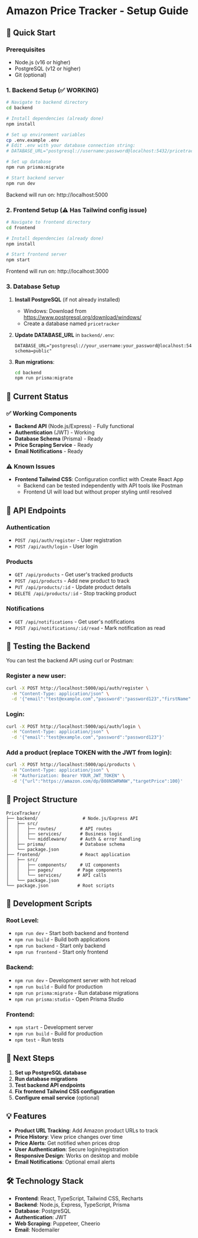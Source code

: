 # Amazon Price Tracker - Setup Guide

## 🚀 Quick Start

### Prerequisites
- Node.js (v16 or higher)
- PostgreSQL (v12 or higher)
- Git (optional)

### 1. Backend Setup (✅ WORKING)

```bash
# Navigate to backend directory
cd backend

# Install dependencies (already done)
npm install

# Set up environment variables
cp .env.example .env
# Edit .env with your database connection string:
# DATABASE_URL="postgresql://username:password@localhost:5432/pricetracker?schema=public"

# Set up database
npm run prisma:migrate

# Start backend server
npm run dev
```

Backend will run on: http://localhost:5000

### 2. Frontend Setup (⚠️ Has Tailwind config issue)

```bash
# Navigate to frontend directory
cd frontend

# Install dependencies (already done)
npm install

# Start frontend server
npm start
```

Frontend will run on: http://localhost:3000

### 3. Database Setup

1. **Install PostgreSQL** (if not already installed)
   - Windows: Download from https://www.postgresql.org/download/windows/
   - Create a database named `pricetracker`

2. **Update DATABASE_URL** in `backend/.env`:
   ```
   DATABASE_URL="postgresql://your_username:your_password@localhost:5432/pricetracker?schema=public"
   ```

3. **Run migrations**:
   ```bash
   cd backend
   npm run prisma:migrate
   ```

## 🔧 Current Status

### ✅ Working Components
- **Backend API** (Node.js/Express) - Fully functional
- **Authentication** (JWT) - Working
- **Database Schema** (Prisma) - Ready
- **Price Scraping Service** - Ready
- **Email Notifications** - Ready

### ⚠️ Known Issues
- **Frontend Tailwind CSS**: Configuration conflict with Create React App
  - Backend can be tested independently with API tools like Postman
  - Frontend UI will load but without proper styling until resolved

## 📝 API Endpoints

### Authentication
- `POST /api/auth/register` - User registration
- `POST /api/auth/login` - User login

### Products
- `GET /api/products` - Get user's tracked products
- `POST /api/products` - Add new product to track
- `PUT /api/products/:id` - Update product details
- `DELETE /api/products/:id` - Stop tracking product

### Notifications
- `GET /api/notifications` - Get user's notifications
- `POST /api/notifications/:id/read` - Mark notification as read

## 🧪 Testing the Backend

You can test the backend API using curl or Postman:

### Register a new user:
```bash
curl -X POST http://localhost:5000/api/auth/register \
  -H "Content-Type: application/json" \
  -d '{"email":"test@example.com","password":"password123","firstName":"John","lastName":"Doe"}'
```

### Login:
```bash
curl -X POST http://localhost:5000/api/auth/login \
  -H "Content-Type: application/json" \
  -d '{"email":"test@example.com","password":"password123"}'
```

### Add a product (replace TOKEN with the JWT from login):
```bash
curl -X POST http://localhost:5000/api/products \
  -H "Content-Type: application/json" \
  -H "Authorization: Bearer YOUR_JWT_TOKEN" \
  -d '{"url":"https://amazon.com/dp/B08N5WRWNW","targetPrice":100}'
```

## 📂 Project Structure

```
PriceTracker/
├── backend/                 # Node.js/Express API
│   ├── src/
│   │   ├── routes/         # API routes
│   │   ├── services/       # Business logic
│   │   └── middleware/     # Auth & error handling
│   ├── prisma/             # Database schema
│   └── package.json
├── frontend/               # React application
│   ├── src/
│   │   ├── components/     # UI components
│   │   ├── pages/         # Page components
│   │   └── services/      # API calls
│   └── package.json
└── package.json           # Root scripts
```

## 🔄 Development Scripts

### Root Level:
- `npm run dev` - Start both backend and frontend
- `npm run build` - Build both applications
- `npm run backend` - Start only backend
- `npm run frontend` - Start only frontend

### Backend:
- `npm run dev` - Development server with hot reload
- `npm run build` - Build for production
- `npm run prisma:migrate` - Run database migrations
- `npm run prisma:studio` - Open Prisma Studio

### Frontend:
- `npm start` - Development server
- `npm run build` - Build for production
- `npm test` - Run tests

## 🎯 Next Steps

1. **Set up PostgreSQL database**
2. **Run database migrations**
3. **Test backend API endpoints**
4. **Fix frontend Tailwind CSS configuration**
5. **Configure email service** (optional)

## 💡 Features

- **Product URL Tracking**: Add Amazon product URLs to track
- **Price History**: View price changes over time
- **Price Alerts**: Get notified when prices drop
- **User Authentication**: Secure login/registration
- **Responsive Design**: Works on desktop and mobile
- **Email Notifications**: Optional email alerts

## 🛠 Technology Stack

- **Frontend**: React, TypeScript, Tailwind CSS, Recharts
- **Backend**: Node.js, Express, TypeScript, Prisma
- **Database**: PostgreSQL
- **Authentication**: JWT
- **Web Scraping**: Puppeteer, Cheerio
- **Email**: Nodemailer

